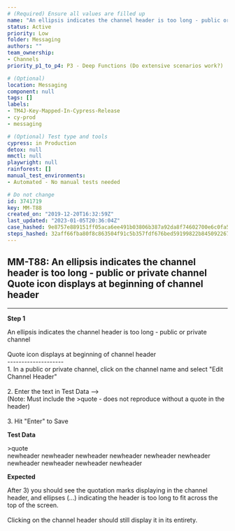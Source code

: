 ```yaml
---
# (Required) Ensure all values are filled up
name: "An ellipsis indicates the channel header is too long - public or private channel  Quote icon displays at beginning of channel header"
status: Active
priority: Low
folder: Messaging
authors: ""
team_ownership: 
- Channels
priority_p1_to_p4: P3 - Deep Functions (Do extensive scenarios work?)

# (Optional)
location: Messaging
component: null
tags: []
labels: 
- TM4J-Key-Mapped-In-Cypress-Release
- cy-prod
- messaging

# (Optional) Test type and tools
cypress: in Production
detox: null
mmctl: null
playwright: null
rainforest: []
manual_test_environments: 
- Automated - No manual tests needed

# Do not change
id: 3741719
key: MM-T88
created_on: "2019-12-20T16:32:59Z"
last_updated: "2023-01-05T20:36:04Z"
case_hashed: 9e8757e889151ff05aca6ee491b03806b387a92da8f74602700e6c0fa55a6e3a37e8b195900620fd26a2f9a3124de721
steps_hashed: 32aff66fba80f8c863504f91c5b357fdf676bed59199822b8450922673ca15993bd607bf3c0029ac21ad5d3afb51df2f
---
```


<!-- (Auto-generated) Based on frontmatter's "key" and "name" -->

## MM-T88: An ellipsis indicates the channel header is too long - public or private channel Quote icon displays at beginning of channel header

---

**Step 1**

An ellipsis indicates the channel header is too long - public or private channel\
\
Quote icon displays at beginning of channel header\
\--------------------\
1\. In a public or private channel, click on the channel name and select "Edit Channel Header"\
\
2\. Enter the text in Test Data -->\
(Note: Must include the >quote - does not reproduce without a quote in the header)\
\
3\. Hit "Enter" to Save

**Test Data**

\>quote\
newheader newheader newheader newheader newheader newheader newheader newheader newheader newheader

**Expected**

After 3) you should see the quotation marks displaying in the channel header, and ellipses (...) indicating the header is too long to fit across the top of the screen.\
\
Clicking on the channel header should still display it in its entirety.
